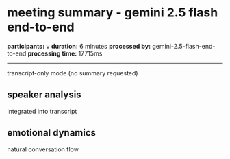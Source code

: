 # meeting summary - gemini 2.5 flash end-to-end

**participants:** v
**duration:** 6 minutes
**processed by:** gemini-2.5-flash-end-to-end
**processing time:** 17715ms

---

transcript-only mode (no summary requested)

## speaker analysis
integrated into transcript

## emotional dynamics
natural conversation flow